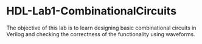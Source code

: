 # HDL-Lab1-CombinationalCircuits
The objective of this lab is to learn designing basic combinational circuits in Verilog and checking the correctness of the functionality using waveforms.

